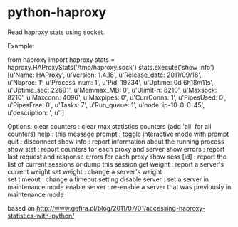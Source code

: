 python-haproxy
==============

Read haproxy stats using socket.

Example:

from haproxy import haproxy
stats = haproxy.HAProxyStats('/tmp/haproxy.sock')
stats.execute('show info')
[u'Name: HAProxy', u'Version: 1.4.18', u'Release_date: 2011/09/16', u'Nbproc: 1', u'Process_num: 1', u'Pid: 19234', u'Uptime: 0d 6h18m11s', u'Uptime_sec: 22691', u'Memmax_MB: 0', u'Ulimit-n: 8210', u'Maxsock: 8210', u'Maxconn: 4096', u'Maxpipes: 0', u'CurrConns: 1', u'PipesUsed: 0', u'PipesFree: 0', u'Tasks: 7', u'Run_queue: 1', u'node: ip-10-0-0-45', u'description: ', u'']

Options:
clear counters : clear max statistics counters (add 'all' for all counters)
help           : this message
prompt         : toggle interactive mode with prompt
quit           : disconnect
show info      : report information about the running process
show stat      : report counters for each proxy and server
show errors    : report last request and response errors for each proxy
show sess [id] : report the list of current sessions or dump this session
get weight     : report a server's current weight
set weight     : change a server's weight  
set timeout    : change a timeout setting
disable server : set a server in maintenance mode
enable server  : re-enable a server that was previously in maintenance mode

based on 
http://www.gefira.pl/blog/2011/07/01/accessing-haproxy-statistics-with-python/ 


